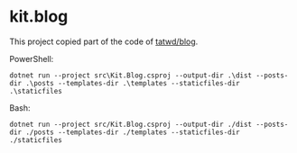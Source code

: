 # kit.blog

This project copied part of the code of [tatwd/blog](https://github.com/tatwd/blog).

PowerShell:
```
dotnet run --project src\Kit.Blog.csproj --output-dir .\dist --posts-dir .\posts --templates-dir .\templates --staticfiles-dir .\staticfiles   
```

Bash:
```
dotnet run --project src/Kit.Blog.csproj --output-dir ./dist --posts-dir ./posts --templates-dir ./templates --staticfiles-dir ./staticfiles   
```